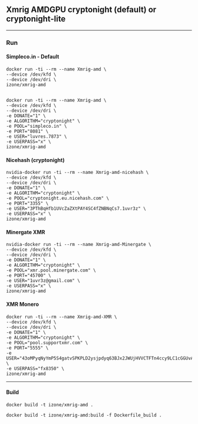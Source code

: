 ## Xmrig AMDGPU cryptonight (default) or cryptonight-lite
-----

### Run

#### Simpleco.in - Default
```
docker run -ti --rm --name Xmrig-amd \
--device /dev/kfd \
--device /dev/dri \
izone/xmrig-amd
```
```
```
```
docker run -ti --rm --name Xmrig-amd \
--device /dev/kfd \
--device /dev/dri \
-e DONATE="1" \
-e ALGORITHM="cryptonight" \
-e POOL="simpleco.in" \
-e PORT="8081" \
-e USER="luvres.7873" \
-e USERPASS="x" \
izone/xmrig-amd
```


#### Nicehash (cryptonight)
```
nvidia-docker run -ti --rm --name Xmrig-amd-nicehash \
--device /dev/kfd \
--device /dev/dri \
-e DONATE="1" \
-e ALGORITHM="cryptonight" \
-e POOL="cryptonight.eu.nicehash.com" \
-e PORT="3355" \
-e USER="3PThBqHfb1UVcZaZXtPAY4SC4fZNBNqCs7.1uvr3z" \
-e USERPASS="x" \
izone/xmrig-amd
```

#### Minergate XMR
```
nvidia-docker run -ti --rm --name Xmrig-amd-Minergate \
--device /dev/kfd \
--device /dev/dri \
-e DONATE="1" \
-e ALGORITHM="cryptonight" \
-e POOL="xmr.pool.minergate.com" \
-e PORT="45700" \
-e USER="1uvr3z@gmail.com" \
-e USERPASS="x" \
izone/xmrig-amd
```

#### XMR Monero
```
docker run -ti --rm --name Xmrig-amd-XMR \
--device /dev/kfd \
--device /dev/dri \
-e DONATE="1" \
-e ALGORITHM="cryptonight" \
-e POOL="pool.supportxmr.com" \
-e PORT="5555" \
-e USER="43oMPyqNyYmP5S4gatvSPKPLD2ysjpdyq63BJx2JWUjHVVCTFTn4ccy9LC1cGGUvApCdCGrECuSf9eo2WHBckfBxNx9Dqkf" \
-e USERPASS="fx8350" \
izone/xmrig-amd
```

-----
#### Build
```
docker build -t izone/xmrig-amd .
```
```
docker build -t izone/xmrig-amd:build -f Dockerfile_build .
```

